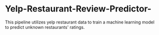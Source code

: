 # Yelp-Restaurant-Review-Predictor-
This pipeline utilizes yelp restaurant data to train a machine learning model to predict unknown restaurants' ratings. 

